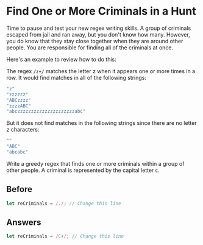# Find One or More Criminals in a Hunt
Time to pause and test your new regex writing skills. A group of criminals escaped from jail and ran away, but you don't know how many. 
However, you do know that they stay close together when they are around other people. You are responsible for finding all of the criminals at once.

Here's an example to review how to do this:

The regex `/z+/` matches the letter z when it appears one or more times in a row. It would find matches in all of the following strings:
```javascript
"z"
"zzzzzz"
"ABCzzzz"
"zzzzABC"
"abczzzzzzzzzzzzzzzzzzzzzabc"
```
But it does not find matches in the following strings since there are no letter z characters:
```javascript
""
"ABC"
"abcabc"
```
Write a greedy regex that finds one or more criminals within a group of other people. 
A criminal is represented by the capital letter `C`.

## Before
```javascript
let reCriminals = /./; // Change this line
```
## Answers
```javascript
let reCriminals = /C+/; // Change this line
```
